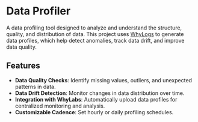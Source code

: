 # Data Profiler

A data profiling tool designed to analyze and understand the structure, quality, and distribution of data. This project uses [WhyLogs](https://whylabs.ai/) to generate data profiles, which help detect anomalies, track data drift, and improve data quality.

## Features

- **Data Quality Checks**: Identify missing values, outliers, and unexpected patterns in data.
- **Data Drift Detection**: Monitor changes in data distribution over time.
- **Integration with WhyLabs**: Automatically upload data profiles for centralized monitoring and analysis.
- **Customizable Cadence**: Set hourly or daily profiling schedules.